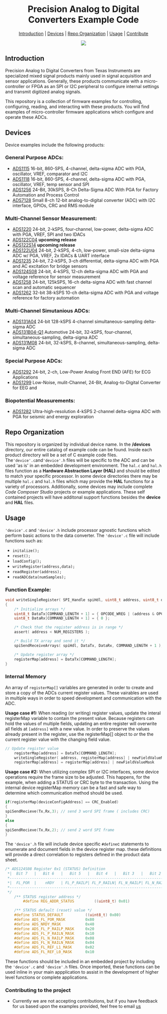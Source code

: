 <div align="center">

# Precision Analog to Digital Converters Example Code

[Introduction](#introduction) | [Devices](#devices) | [Repo Organization](#repo-organization) | [Usage](#usage) | [Contribute](#contributing-to-the-project)


<img src="https://github.com/TexasInstruments/precision-adc-examples/blob/main/docs/media/ADC.jpg"><br/>

</div>

## Introduction

Precision Analog to Digital Converters from Texas Instruments are specialized mixed signal products mainly used in signal acquisition and sensor applications.  Generally, these products communicate with a micro-controller or FPGA as an SPI or I2C peripheral to configure internal settings and transmit digitized analog signals.  

This repository is a collection of firmware examples for controlling, configuring, reading, and interacting with these products.  You will find examples of micro-controller firmware applications which configure and operate these ADCs.     

## Devices

Device examples include the following products:

### General Purpose ADCs:
- [ADS1115](https://www.ti.com/product/ADS1115) 16-bit, 860-SPS, 4-channel, delta-sigma ADC with PGA, oscillator, VREF, comparator and I2C
- [ADS1118](https://www.ti.com/product/ADS1118) 16-bit, 860-SPS, 4-channel, delta-sigma ADC with PGA, oscillator, VREF, temp sensor and SPI
- [ADS1256](https://www.ti.com/product/ADS1256) 24-Bit, 30kSPS, 8-Ch Delta-Sigma ADC With PGA for Factory Automation and Process Control
- [ADS7128](https://www.ti.com/product/ADS7128) Small 8-ch 12-bit analog-to-digital converter (ADC) with I2C interface, GPIOs, CRC and RMS module
### Multi-Channel Sensor Measurement:
- [ADS1220](https://www.ti.com/product/ADS1220) 24-bit, 2-kSPS, four-channel, low-power, delta-sigma ADC with PGA, VREF, SPI and two IDACs
- [ADS122C04](https://www.ti.com/product/ADS122C04) **upcoming release**
- [ADS122S14](https://www.ti.com/product/ADS122S14)	**upcoming release**
- [ADS122U04](https://www.ti.com/product/ADS122U04) 24-bit, 2-kSPS, 4-ch, low-power, small-size delta-sigma ADC w/ PGA, VREF, 2x IDACs & UART interface
- [ADS1235](https://www.ti.com/product/ADS1235) 24-bit, 7.2-kSPS, 3-ch differential, delta-sigma ADC with PGA and AC excitation for bridge sensors
- [ADS124S08](https://www.ti.com/product/ADS124S08) 24-bit, 4-kSPS, 12-ch delta-sigma ADC with PGA and voltage reference for sensor measurement
- [ADS1258](https://www.ti.com/product/ADS1258) 24-bit, 125kSPS, 16-ch delta-sigma ADC with fast channel scan and automatic sequencer
- [ADS1262](https://www.ti.com/product/ADS1262) 32-bit 38-kSPS 10-ch delta-sigma ADC with PGA and voltage reference for factory automation
### Multi-Channel Simutanious ADCs:
- [ADS131A04](https://www.ti.com/product/ADS131A04) 24-bit 128-kSPS 4-channel simultaneous-sampling delta-sigma ADC
- [ADS131B04-Q1](https://www.ti.com/product/ADS131B04-Q1) Automotive 24-bit, 32-kSPS, four-channel, simultaneous-sampling, delta-sigma ADC
- [ADS131M08](https://www.ti.com/product/ADS131M08) 24-bit, 32-kSPS, 8-channel, simultaneous-sampling, delta-sigma ADC

### Special Purpose ADCs:
- [ADS1292](https://www.ti.com/product/ADS1292) 24-bit, 2-ch, Low-Power Analog Front END (AFE) for ECG Applications
- [ADS1299](https://www.ti.com/product/ADS1299)  Low-Noise, mulit-Channel, 24-Bit, Analog-to-Digital Converter for EEG and
### Biopotential Measurements:
- [ADS1282](https://www.ti.com/product/ADS1282) Ultra-high-resolution 4-kSPS 2-channel delta-sigma ADC with PGA for seismic and energy exploration	

## Repo Organization
This repository is organized by individual device name.  In the **/devices** directory, our entire catalog of example code can be found.  Inside each product directory will be a set of C example code files.  The`'device'.c`and`'device'.h` files will be specific to the ADC and can be used 'as is' in an embedded development environment.  The `hal.c` and `hal.h` files function as a **Hardware Abstraction Layer (HAL)** and should be edited to match your specific processor.  In some device directories there may be multiple `hal.c` and `hal.h` files which may provide the **HAL** functions for a variety of processors.  Additionally, some devices may include complete *Code Composer Studio* projects or example applications.  These self contained projects will have additonal support functions besides the **device** and **HAL** files.  
## Usage
  `'device'.c` and `'device'.h` include processor agnostic functions which perform basic actions to the data converter.  The `'device'.c` file will include functions such as:
- `initalize();`
- `reset();`
- `loadConfig();`
- `writeRegister(address,data);`
- `readRegister(address);`
- `readADCdata(numSamples);`

### Function Example:
```c
void writeSingleRegister( SPI_Handle spiHdl, uint8_t address, uint8_t data )
{
    /* Initialize arrays */
    uint8_t DataTx[COMMAND_LENGTH + 1] = { OPCODE_WREG | (address & OPCODE_RWREG_MASK), 0, data};
    uint8_t DataRx[COMMAND_LENGTH + 1] = { 0 };

    /* Check that the register address is in range */
    assert( address < NUM_REGISTERS );

    /* Build TX array and send it */
    spiSendReceiveArrays( spiHdl, DataTx, DataRx, COMMAND_LENGTH + 1 );

    /* Update register array */
    registerMap[address] = DataTx[COMMAND_LENGTH];
}
```
### Internal Memory
An array of `registerMap[]` variables are generated in order to create and store a copy of the ADCs current register values.  These vairables are used in multiple ways in order to speed development and communication with the ADC.  

**Usage case #1:** When reading (or writing) register values, update the interal registerMap variable to contain the present value.  Because registers can hold the values of multiple fields, updating an entire register will overwrite all fields at `[address]` with a new value.  In order to preserve the values already present in the register, use the registerMap[] object to *or* the the current register value with the changing field value. 
```c
// Update register value  
    registerMap[address] = DataTx[COMMAND_LENGTH];
    writeSingleRegister( address, registerMap[address] | newFieldValueMask);
    registerMap[address] = registerMap[address] | newFieldValueMask
```
**Usage case #2:**
When utilizing complex SPI or I2C interfaces, some device operations require the frame size to be adjusted. This happens, for the example, when adding a STATUS or CRC byte to the transaction.  Using the internal device registerMap memory can be a fast and safe way to determine which communication method should be used. 
```c
if(registerMap[deviceConfigAddress] == CRC_Enabled)
{
spiSendRecieve(Tx,Rx,3); // send 3 word SPI frame ( includes CRC)
}
else
{
spiSendRecieve(Tx,Rx,2); // send 2 word SPI frame
}
```
The `'device'.h` file will include device specific `#define`c statements to enumerate and document fields in the device register map.  these definitions will provide a direct correlation to registers defined in the product data sheet. 
```c
/* ADS124S08 Register 0x1 (STATUS) Definition
 *|  Bit 7   |   Bit 6   |   Bit 5   |   Bit 4   |   Bit 3   |   Bit 2   |   Bit 1   |   Bit 0   |
 *------------------------------------------------------------------------------------------------
 *|  FL_POR  |    nRDY   | FL_P_RAILP| FL_P_RAILN| FL_N_RAILP| FL_N_RAILN| FL_REF_L1 | FL_REF_L0 |
 *------------------------------------------------------------------------------------------------
 */
    /** STATUS register address */
        #define REG_ADDR_STATUS         ((uint8_t) 0x01)

    /** STATUS default (reset) value */
	#define STATUS_DEFAULT          ((uint8_t) 0x80)
	#define ADS_FL_POR_MASK			0x80
	#define ADS_NRDY_MASK			0x40
	#define ADS_FL_P_RAILP_MASK		0x20
	#define ADS_FL_P_RAILN_MASK		0x10
	#define ADS_FL_N_RAILP_MASK		0x08
	#define ADS_FL_N_RAILN_MASK		0x04
	#define ADS_FL_REF_L1_MASK		0x02
	#define ADS_FL_REF_L0_MASK		0x10

```

These functions should be included in an embedded project by including the `'device'.c` and `'device'.h` files.  Once imported, these functions can be used inline in your main appplication to assist in the development of higher level functions or complete applications.
 
### Contributing to the project
- Currently we are not accepting contributions, but if you have feedback for us based upon the examples provided, feel free to email [us](mailto:github_ADC_Examples@ti.com)
